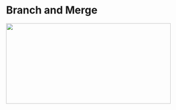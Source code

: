 # Branch and Merge

<img src="https://drive.google.com/uc?export=view&id=15cNMCAk3PBB53GNI44h4-Weq_Lv81Co-" width="450" height="220">
